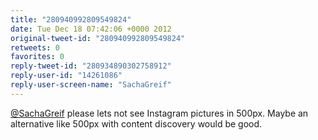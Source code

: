```yaml
---
title: "280940992809549824"
date: Tue Dec 18 07:42:06 +0000 2012
original-tweet-id: "280940992809549824"
retweets: 0
favorites: 0
reply-tweet-id: "280934890302758912"
reply-user-id: "14261086"
reply-user-screen-name: "SachaGreif"
---
```

<a href="https://twitter.com/SachaGreif">@SachaGreif</a> please lets not see Instagram pictures in 500px. Maybe an alternative like 500px with content discovery would be good.
